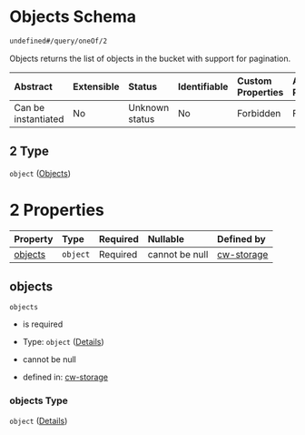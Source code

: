 # Objects Schema

```txt
undefined#/query/oneOf/2
```

Objects returns the list of objects in the bucket with support for pagination.

| Abstract            | Extensible | Status         | Identifiable | Custom Properties | Additional Properties | Access Restrictions | Defined In                                                         |
| :------------------ | :--------- | :------------- | :----------- | :---------------- | :-------------------- | :------------------ | :----------------------------------------------------------------- |
| Can be instantiated | No         | Unknown status | No           | Forbidden         | Forbidden             | none                | [cw-storage.json\*](schema/cw-storage.json "open original schema") |

## 2 Type

`object` ([Objects](cw-storage-querymsg-oneof-objects.md))

# 2 Properties

| Property            | Type     | Required | Nullable       | Defined by                                                                                                          |
| :------------------ | :------- | :------- | :------------- | :------------------------------------------------------------------------------------------------------------------ |
| [objects](#objects) | `object` | Required | cannot be null | [cw-storage](cw-storage-querymsg-oneof-objects-properties-objects.md "undefined#/query/oneOf/2/properties/objects") |

## objects

`objects`

* is required

* Type: `object` ([Details](cw-storage-querymsg-oneof-objects-properties-objects.md))

* cannot be null

* defined in: [cw-storage](cw-storage-querymsg-oneof-objects-properties-objects.md "undefined#/query/oneOf/2/properties/objects")

### objects Type

`object` ([Details](cw-storage-querymsg-oneof-objects-properties-objects.md))
